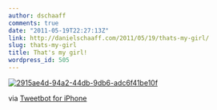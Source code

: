 ```yaml
---
author: dschaaff
comments: true
date: "2011-05-19T22:27:13Z"
link: http://danielschaaff.com/2011/05/19/thats-my-girl/
slug: thats-my-girl
title: That's my girl!
wordpress_id: 505
---
```


[![2915ae4d-94a2-44db-9db6-adc6f41be10f](http://posterous.com/getfile/files.posterous.com/danielschaaff/rnbHFCujdyflIHCxzgFhouAjlvBkvmAfmIjFvwicArdxjgbIjdlGJmElGFrG/2915AE4D-94A2-44DB-9DB6-ADC6F41BE10F.jpeg.scaled500.jpg)](http://posterous.com/getfile/files.posterous.com/danielschaaff/rnbHFCujdyflIHCxzgFhouAjlvBkvmAfmIjFvwicArdxjgbIjdlGJmElGFrG/2915AE4D-94A2-44DB-9DB6-ADC6F41BE10F.jpeg.scaled1000.jpg)

  

via [Tweetbot for iPhone](http://tapbots.com/tweetbot)
